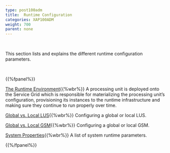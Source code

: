 ```yaml
---
type: post100adm
title:  Runtime Configuration
categories: XAP100ADM
weight: 700
parent: none
---
```




<br>

This section lists and explains the different runtime configuration parameters.


<br>

{{%fpanel%}}

[The Runtime Environment](./the-runtime-environment.html){{%wbr%}}
A processing unit is deployed onto the Service Grid which is responsible for materializing the processing unit’s configuration, provisioning its instances to the runtime infrastructure and making sure they continue to run properly over time.


[Global vs. Local LUS](./lus-configuration.html){{%wbr%}}
Configuring a global or local LUS.

[Global vs. Local GSM](./gsm-configuration.html){{%wbr%}}
Configuring a global or local GSM.

[System Properties](./system-properties.html){{%wbr%}}
A list of system runtime parameters.

{{%/fpanel%}}



